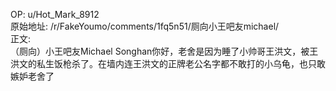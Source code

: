 
OP: u/Hot_Mark_8912  
原始地址: /r/FakeYoumo/comments/1fq5n51/厕向小王吧友michael/  
正文:  
（厕向）小王吧友Michael Songhan你好，老舍是因为睡了小帅哥王洪文，被王洪文的私生饭枪杀了。在墙内连王洪文的正牌老公名字都不敢打的小乌龟，也只敢嫉妒老舍了  

